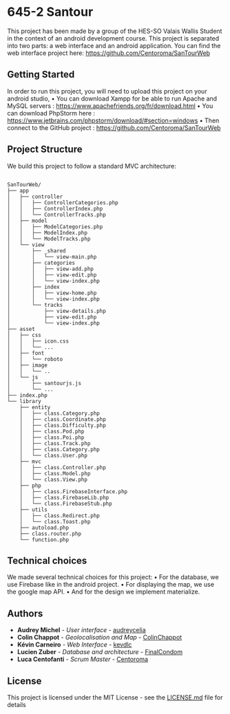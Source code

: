 # 645-2 Santour

This project has been made by a group of the HES-SO Valais Wallis Student in the context of an android development course.
This project is separated into two parts: a web interface and an android application.
You can find the web interface project here: https://github.com/Centoroma/SanTourWeb

## Getting Started

In order to run this project, you will need to upload this project on your android studio,
•	You can download Xampp for be able to run Apache and MySQL servers : https://www.apachefriends.org/fr/download.html
•	You can download PhpStorm here : https://www.jetbrains.com/phpstorm/download/#section=windows
•	Then connect to the GitHub project : https://github.com/Centoroma/SanTourWeb

## Project Structure

We build this project to follow a standard MVC architecture:
```

SanTourWeb/
├── app
│   ├── controller
│   │   ├── ControllerCategories.php
│   │   ├── ControllerIndex.php
│   │   └── ControllerTracks.php
│   ├── model
│   │   ├── ModelCategories.php
│   │   ├── ModelIndex.php
│   │   └── ModelTracks.php
│   └── view
│       ├── _shared
│       │   └── view-main.php
│       ├── categories
│       │   ├── view-add.php
│       │   ├── view-edit.php
│       │   └── view-index.php
│       ├── index
│       │   ├── view-home.php
│       │   └── view-index.php
│       └── tracks
│           ├── view-details.php
│           ├── view-edit.php
│           └── view-index.php
├── asset
│   ├── css
│   │   ├── icon.css
│   │   └── ...
│   ├── font
│   │   └── roboto
│   ├── image
│   │   └── ..
│   └── js
│       ├── santourjs.js
│       └── ...
├── index.php
└── library
    ├── entity
    │   ├── class.Category.php
    │   ├── class.Coordinate.php
    │   ├── class.Difficulty.php
    │   ├── class.Pod.php
    │   ├── class.Poi.php
    │   ├── class.Track.php
    │   ├── class.Category.php
    │   └── class.User.php
    ├── mvc
    │   ├── class.Controller.php
    │   ├── class.Model.php
    │   └── class.View.php
    ├── php
    │   ├── class.FirebaseInterface.php
    │   ├── class.FirebaseLib.php
    │   └── class.FirebaseStub.php
    ├── utils
    │   ├── class.Redirect.php
    │   └── class.Toast.php
    ├── autoload.php
    ├── class.router.php
    └── function.php
```

## Technical choices

We made several technical choices for this project:
•	For the database, we use Firebase like in the android project.
•	For displaying the map, we use the google map API.
•	And for the design we implement materialize.

## Authors

* **Audrey Michel** - *User interface* - [audreycelia](https://github.com/audreycelia)
* **Colin Chappot** - *Geolocalisation and Map* - [ColinChappot](https://github.com/ColinChappot)
* **Kévin Carneiro** - *Web Interface* - [kevdlc](https://github.com/kevdlc)
* **Lucien Zuber** - *Database and architecture* - [FinalCondom](https://github.com/FinalCondom)
* **Luca Centofanti** - *Scrum Master* - [Centoroma](https://github.com/Centoroma)

## License

This project is licensed under the MIT License - see the [LICENSE.md](LICENSE.md) file for details
